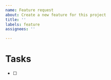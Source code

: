 ```yaml
---
name: Feature request
about: Create a new feature for this project
title: ''
labels: feature
assignees: ''

---
```


# Tasks
- [ ]
